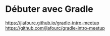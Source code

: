 
# Débuter avec Gradle

https://jlafourc.github.io/gradle-intro-meetup
https://github.com/jlafourc/gradle-intro-meetup
